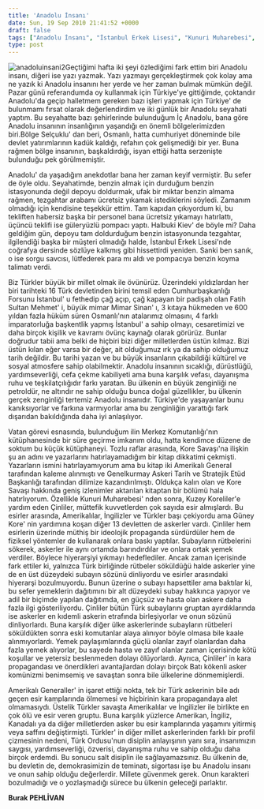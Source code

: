 ```yaml
---
title: 'Anadolu İnsanı'
date: Sun, 19 Sep 2010 21:41:52 +0000
draft: false
tags: ["Anadolu İnsanı", "İstanbul Erkek Lisesi", "Kunuri Muharebesi", "Tarih", "Yaşam"]
type: post
---
```

























![anadoluinsani2](http://www.turkhaber.com.ua/images/stories/anadoluinsani2.jpg)Geçtiğimi hafta iki şeyi özlediğimi fark ettim biri Anadolu insanı, diğeri ise yazı yazmak. Yazı yazmayı gerçekleştirmek çok kolay ama ne yazık ki Anadolu insanını her yerde ve her zaman bulmak mümkün değil. Pazar günü referandumda oy kullanmak için Türkiye'ye gittiğimde, çoktandır Anadolu'da geçip halletmem gereken bazı işleri yapmak için Türkiye' de bulunmamı fırsat olarak değerlendirdim ve iki günlük bir Anadolu seyahati yaptım. Bu seyahatte bazı şehirlerinde bulunduğum İç Anadolu, bana göre Anadolu insanının insanlığının yaşandığı en önemli bölgelerimizden biri.Bölge Selçuklu' dan beri, Osmanlı, hatta cumhuriyet döneminde bile devlet yatırımlarının kadük kaldığı, refahın çok gelişmediği bir yer. Buna rağmen bölge insanının, başkaldırdığı, isyan ettiği hatta serzenişte bulunduğu pek görülmemiştir.




Anadolu' da yaşadığım anekdotlar bana her zaman keyif vermiştir. Bu sefer de öyle oldu. Seyahatimde, benzin almak için durduğum benzin istasyonunda değil depoyu doldurmak, ufak bir miktar benzin almama rağmen, tezgahtar arabamı ücretsiz yıkamak istediklerini söyledi. Zamanım olmadığı için kendisine teşekkür ettim. Tam kapıdan çıkıyordum ki, bu tekliften habersiz başka bir personel bana ücretsiz yıkamayı hatırlattı, üçüncü teklifi ise güleryüzlü pompacı yaptı. Halbuki Kiev' de böyle mi? Daha geldiğim gün, depoyu tam doldurduğum benzin istasyonunda tezgahtar, ilgilendiği başka bir müşteri olmadığı halde, İstanbul Erkek Lisesi'nde coğrafya dersinde sözlüye kalkmış gibi hissettirdi yeniden. Sanki ben sanık, o ise sorgu savcısı, lütfederek para mı aldı ve pompacıya benzin koyma talimatı verdi.




Biz Türkler büyük bir millet olmak ile övünürüz. Üzerindeki yıldızlardan her biri tarihteki 16 Türk devletinden birini temsil eden Cumhurbaşkanlığı Forsunu İstanbul' u fethedip çağ açıp, çağ kapayan bir padişah olan Fatih Sultan Mehmet' i, büyük mimar Mimar Sinan' ı, 3 kıtaya hükmeden ve 600 yıldan fazla hüküm süren Osmanlı'nın atalarımız olmasını, 4 farklı imparatorluğa başkentlik yapmış İstanbul' a sahip olmayı, cesaretimizi ve daha birçok kişilik ve kavramı övünç kaynağı olarak görürüz. Bunlar doğrudur tabii ama belki de hiçbiri bizi diğer milletlerden üstün kılmaz. Bizi üstün kılan eğer varsa bir değer, ait olduğumuz ırk ya da sahip olduğumuz tarih değildir. Bu tarihi yazan ve bu büyük insanların çıkabildiği kültürel ve sosyal atmosfere sahip olabilmektir. Anadolu insanının sıcaklığı, dürüstlüğü, yardımseverliği, cefa çekme kabiliyeti ama buna karşılık vefası, dayanışma ruhu ve teşkilatçılığıdır farkı yaratan. Bu ülkenin en büyük zenginliği ne petroldür, ne altındır ne sahip olduğu bunca doğal güzellikler, bu ülkenin gerçek zenginliği tertemiz Anadolu insanıdır. Türkiye'de yaşayanlar bunu kanıksıyorlar ve farkına varmıyorlar ama bu zenginliğin yarattığı fark dışarıdan bakıldığında daha iyi anlaşılıyor.




Vatan görevi esnasında, bulunduğum ilin Merkez Komutanlığı'nın kütüphanesinde bir süre geçirme imkanım oldu, hatta kendimce düzene de soktum bu küçük kütüphaneyi. Tozlu raflar arasında, Kore Savaşı'na ilişkin şu an adını ve yazarlarını hatırlayamadığım bir kitap dikkatimi çekmişti. Yazarların ismini hatırlayamıyorum ama bu kitap iki Amerikalı General tarafından kaleme alınmıştı ve Genelkurmay Askeri Tarih ve Stratejik Etüd Başkanlığı tarafından dilimize kazandırılmıştı. Oldukça kalın olan ve Kore Savaşı hakkında geniş izlenimler aktarılan kitaptan bir bölümü hala hatırlıyorum. Özellikle Kunuri Muharebesi' nden sonra, Kuzey Koreliler'e yardım eden Çinliler, müttefik kuvvetlerden çok sayıda esir almışlardı. Bu esirler arasında, Amerikalılar, İngilizler ve Türkler başı çekiyordu ama Güney Kore' nin yardımına koşan diğer 13 devletten de askerler vardı. Çinliler hem esirlerin üzerinde müthiş bir ideolojik propaganda sürdürdüler hem de fiziksel yöntemler de kullanarak onlara baskı yaptılar. Subayların rütbelerini sökerek, askerler ile aynı ortamda barındırdılar ve onlara ortak yemek verdiler. Böylece hiyerarşiyi yıkmayı hedeflediler. Ancak zaman içerisinde fark ettiler ki, yalnızca Türk birliğinde rütbeler söküldüğü halde askerler yine de en üst düzeydeki subayın sözünü dinliyordu ve esirler arasındaki hiyerarşi bozulmuyordu. Bunun üzerine o subayı hapsettiler ama baktılar ki, bu sefer yemeklerin dağıtımını bir alt düzeydeki subay hakkınca yapıyor ve adil bir biçimde yapılan dağıtımda, en güçsüz ve hasta olan askere daha fazla ilgi gösteriliyordu. Çinliler bütün Türk subaylarını gruptan ayırdıklarında ise askerler en kıdemli askerin etrafında birleşiyorlar ve onun sözünü dinliyorlardı. Buna karşılık diğer ülke askerlerinde subayların rütbeleri söküldükten sonra eski komutanlar alaya alınıyor böyle olmasa bile kaale alınmıyorlardı. Yemek paylaşımlarında güçlü olanlar zayıf olanlardan daha fazla yemek alıyorlar, bu sayede hasta ve zayıf olanlar zaman içerisinde kötü koşullar ve yetersiz beslenmeden dolayı ölüyorlardı. Ayrıca, Çinliler' in kara propagandası ve önerdikleri avantajlardan dolayı birçok Batı kökenli asker komünizmi benimsemiş ve savaştan sonra bile ülkelerine dönmemişlerdi.




Amerikalı Generaller' in işaret ettiği nokta, tek bir Türk askerinin bile adı geçen esir kamplarında ölmemesi ve hiçbirinin kara propagandaya alet olmamasıydı. Üstelik Türkler savaşta Amerikalılar ve İngilizler ile birlikte en çok ölü ve esir veren gruptu. Buna karşılık yüzlerce Amerikan, İngiliz, Kanadalı ya da diğer milletlerden asker bu esir kamplarında yaşamını yitirmiş veya saffını değiştirmişti. Türkler' in diğer millet askerlerinden farklı bir profil çizmesinin nedeni, Türk Ordusu'nun disiplin anlayışının yanı sıra, insanımızın saygısı, yardımseverliği, özverisi, dayanışma ruhu ve sahip olduğu daha birçok erdemdi. Bu sonucu salt disiplin ile sağlayamazsınız. Bu ülkenin de, bu devletin de, demokrasimizin de teminatı, sigortası işe bu Anadolu insanı ve onun sahip olduğu değerlerdir. Millete güvenmek gerek. Onun karakteri bozulmadığı ve o yozlaşmadığı sürece bu ülkenin geleceği parlaktır.




**Burak PEHLİVAN**






